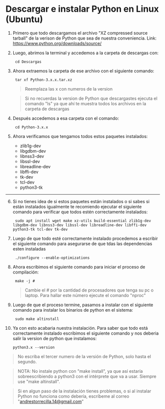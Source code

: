 # Descargar e instalar Python en Linux (Ubuntu)

1. Primero que todo descargamos el archivo "XZ compressed source tarball" de la verison de Python que sea de nuestra conveniencia. Link: https://www.python.org/downloads/source/

2. Luego, abrimos la terminal y accedemos a la carpeta de descargas con:
    
        cd Descargas

3. Ahora extraemos la carpeta de ese archivo con el siguiente comando:

        tar xf Python-3.x.x.tar.xz
    
    >Reemplaza las x con numeros de la version  

    >Si no recuerdas la version de Python que descargastes ejecuta el comando  "ls" ya que ahí te muestra todos los archivos en la carpeta de descargas

4. Después accedemos a esa carpeta con el comando:
        
        cd Python-3.x.x

5. Ahora verificamos que tengamos todos estos paquetes instalados:

    - zlib1g-dev
    - libgdbm-dev
    - libnss3-dev
    - libssl-dev
    - libreadline-dev
    - libffi-dev
    - tk-dev
    - tcl-dev
    - python3-tk
___

6. Si no tienes idea de si estos paquetes están instalados o si sabes si están instalados igualmente te recomiendo ejecutar el siguiente comando para verificar que todos estén correctamente instalados:

        sudo apt install wget make xz-utils build-essential zlib1g-dev libgdbm-dev libnss3-dev libssl-dev libreadline-dev libffi-dev python3-tk tcl-dev tk-dev

7. Luego de que todo esté correctamente instalado procedemos a escribir el siguiente comando para asegurarse de que tdas las dependencias esten instaladas

        ./configure --enable-optimizations

8. Ahora escribimos el siguiente comando  para iniciar el proceso de compilación:

        make -j #

    >Cambie el # por la cantidad de procesadores que tenga su pc o laptop. Para hallar este número ejecute el comando "nproc"

9. Luego de que el proceso termine, pasamos a instalar con el siguiente comando para instalar los binarios de python en el sistema:

        sudo make altinstall

10. Ya con esto acabaria nuestra instalación. Para saber que todo está correctamente instalado escribimos el siguiente comando y nos deberia salir la version de python que instalamos:

        python3.x --version

>No escriba el tercer numero de la versión de Python, solo hasta el segundo.

>NOTA: No instale python con "make install", ya que así estaría sobreescribiendo a python3 con el intérprete que va a usar. Siempre use "make altinstall".

>Si en algun paso de la instalación tienes problemas, o si al instalar Python no funciona como debería, escríbeme al correo "andrestorrecilla.14@gmail.com"